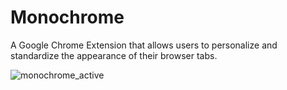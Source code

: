 # Monochrome
A Google Chrome Extension that allows users to personalize and standardize the appearance of their browser tabs. 

![monochrome_active](https://user-images.githubusercontent.com/121872399/212834523-c0a0db27-98d9-45ff-9c89-242b47ed3710.png)
